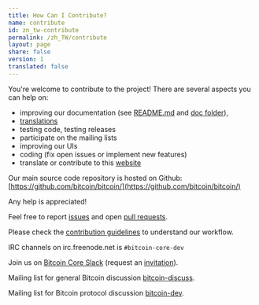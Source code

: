 ```yaml
---
title: How Can I Contribute?
name: contribute
id: zn_tw-contribute
permalink: /zh_TW/contribute
layout: page
share: false
version: 1
translated: false
---
```


You're welcome to contribute to the project! There are several aspects you can help on:

  - improving our documentation (see [README.md][README.md] and [doc folder][doc]),
  - [translations][translation_process.md]
  - testing code, testing releases
  - participate on the mailing lists
  - improving our UIs
  - coding (fix open issues or implement new features)
  - translate or contribute to this [website][website-contrib]

Our main source code repository is hosted on Github: [https://github.com/bitcoin/bitcoin/](https://github.com/bitcoin/bitcoin/)

Any help is appreciated!

Feel free to report [issues][issues] and open [pull requests][pulls].

Please check the [contribution guidelines][CONTRIBUTING] to understand our workflow.

IRC channels on irc.freenode.net is `#bitcoin-core-dev`

Join us on [Bitcoin Core Slack][slack] (request an [invitation][invite]).

Mailing list for general Bitcoin discussion [bitcoin-discuss][bitcoin-discuss].

Mailing list for Bitcoin protocol discussion [bitcoin-dev][bitcoin-dev].

[README.md]: https://github.com/bitcoin/bitcoin/blob/master/README.md
[doc]: https://github.com/bitcoin/bitcoin/tree/master/doc
[translation_process.md]: https://github.com/bitcoin/bitcoin/blob/master/doc/translation_process.md
[issues]: https://github.com/bitcoin/bitcoin/issues
[pulls]: https://github.com/bitcoin/bitcoin/pulls
[CONTRIBUTING]: https://github.com/bitcoin/bitcoin/blob/master/CONTRIBUTING.md
[bitcoin-discuss]: http://lists.linuxfoundation.org/mailman/listinfo/bitcoin-discuss
[bitcoin-dev]: http://lists.linuxfoundation.org/mailman/listinfo/bitcoin-dev
[website-contrib]: https://github.com/bitcoin-core/website/blob/gh-pages/README.md
[Slack]: https://bitcoincore.slack.com/
[invite]: https://slack.bitcoinco.re/